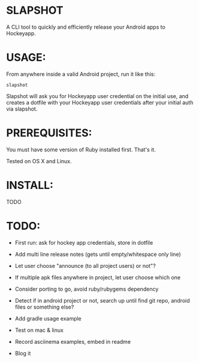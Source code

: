 SLAPSHOT
========

A CLI tool to quickly and efficiently release your Android apps to
Hockeyapp.


USAGE:
======

From anywhere inside a valid Android project, run it like this:

	slapshot

Slapshot will ask you for Hockeyapp user credential on the initial
use, and creates a dotfile with your Hockeyapp user credentials after
your initial auth via slapshot.



PREREQUISITES:
==============

You must have some version of Ruby installed first. That's it.

Tested on OS X and Linux.


INSTALL:
========

TODO


TODO:
=====

- First run: ask for hockey app credentials, store in dotfile
- Add multi line release notes (gets until empty/whitespace only line)
- Let user choose "announce (to all project users) or not"?
- If multiple apk files anywhere in project, let user choose which one

- Consider porting to go, avoid ruby/rubygems dependency
- Detect if in android project or not, search up until find git repo, android files or something else?
- Add gradle usage example
- Test on mac & linux
- Record asciinema examples, embed in readme
- Blog it
